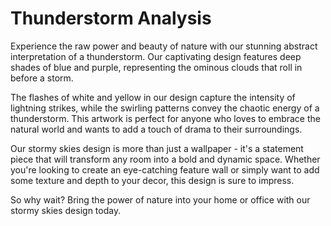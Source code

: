 <!--font:Montserrat-->

# Thunderstorm Analysis

Experience the raw power and beauty of nature with our stunning abstract interpretation of a thunderstorm. Our captivating design features deep shades of blue and purple, representing the ominous clouds that roll in before a storm.

The flashes of white and yellow in our design capture the intensity of lightning strikes, while the swirling patterns convey the chaotic energy of a thunderstorm. This artwork is perfect for anyone who loves to embrace the natural world and wants to add a touch of drama to their surroundings.

Our stormy skies design is more than just a wallpaper - it's a statement piece that will transform any room into a bold and dynamic space. Whether you're looking to create an eye-catching feature wall or simply want to add some texture and depth to your decor, this design is sure to impress.

So why wait? Bring the power of nature into your home or office with our stormy skies design today.

<!--

Write me markdown content of website with wallpaper:

"An abstract interpretation of a thunderstorm"

The header of the page should not be copy of the text but rather a real content of the website which is using this wallpaper.


---


# Thunderstorm Wallpaper

Welcome to our website featuring an abstract interpretation of a thunderstorm. This stunning wallpaper captures the essence of a storm with its bold and dramatic colors.

The deep shades of blue and purple evoke the feeling of impending danger, while the flashes of white and yellow represent the lightning strikes. The swirling patterns create a sense of movement and chaos, just like a real thunderstorm.

This wallpaper is perfect for anyone who loves nature's power and wants to add a touch of drama to their space. It's also a great conversation starter and can be used as a statement piece in any room.

So why wait? Download this thunderstorm wallpaper now and bring the power of nature into your home or office!


---


Heading should not include word "wallpaper". The website should not be about the wallpaper itself, wallpaper is just a related background, rewrite whole content.


---


# Stormy Skies: An Abstract Interpretation of a Thunderstorm

Experience the raw power and beauty of nature with our stunning abstract interpretation of a thunderstorm. Our captivating design features deep shades of blue and purple, representing the ominous clouds that roll in before a storm.

The flashes of white and yellow in our design capture the intensity of lightning strikes, while the swirling patterns convey the chaotic energy of a thunderstorm. This artwork is perfect for anyone who loves to embrace the natural world and wants to add a touch of drama to their surroundings.

Our stormy skies design is more than just a wallpaper - it's a statement piece that will transform any room into a bold and dynamic space. Whether you're looking to create an eye-catching feature wall or simply want to add some texture and depth to your decor, this design is sure to impress.

So why wait? Bring the power of nature into your home or office with our stormy skies design today.


---


Write me a Google font which is best fitting for the website.

Pick from the list:
- Dancing Script
- Poppins
- Lobster
- Raleway
- Great Vibes
- Creepster
- Inter
- Exo 2
- Cinzel
- Alegreya
- Cinzel Decorative
- Open Sans
- Roboto
- Futura
- Orbitron
- Cabin
- Playfair Display
- Montserrat
- Cormorant Garamond
- IBM Plex Sans
- Barlow Condensed
- Lato


Write just the font name nothing else.


---


Montserrat

-->
